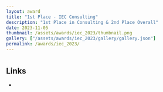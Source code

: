 ```yaml
---
layout: award
title: "1st Place - IEC Consulting"
description: "1st Place in Consulting & 2nd Place Overall"
date: 2023-11-05
thumbnail: /assets/awards/iec_2023/thumbnail.png
gallery: ["/assets/awards/iec_2023/gallery/gallery.json"]
permalink: /awards/iec_2023/
---
```


#

## Links

-
